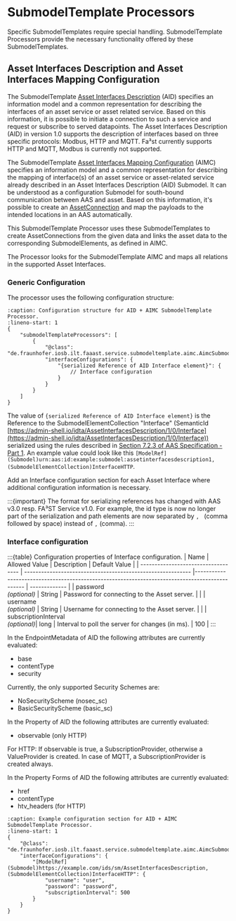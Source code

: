 # SubmodelTemplate Processors

Specific SubmodelTemplates require special handling. SubmodelTemplate Processors provide the necessary functionality offered by these SubmodelTemplates.

## Asset Interfaces Description and Asset Interfaces Mapping Configuration

The SubmodelTemplate [Asset Interfaces Description](https://industrialdigitaltwin.org/wp-content/uploads/2024/01/IDTA-02017-1-0_Submodel_Asset-Interfaces-Description.pdf) (AID) specifies an information model and a common representation for describing the interfaces of an asset service or asset related service. Based on this information, it is possible to initiate a connection to such a service and request or subscribe to served datapoints.
The Asset Interfaces Description (AID) in version 1.0 supports the description of interfaces based on three specific protocols: Modbus, HTTP and MQTT. Fa³st currently supports HTTP and MQTT, Modbus is currently not supported.

The SubmodelTemplate [Asset Interfaces Mapping Configuration](https://industrialdigitaltwin.org/wp-content/uploads/2024/06/IDTA-02027-1-0_Submodel_AssetInterfacesMappingConfiguration.pdf) (AIMC) specifies an information model and a common representation for describing the mapping of interface(s) of an asset service or asset-related service already described in an Asset Interfaces Description (AID) Submodel. It can be understood as a configuration Submodel for south-bound communication between AAS and asset. Based on this information, it's possible to create an [AssetConnection](#assetconnection) and map the payloads to the intended locations in an AAS automatically.

This SubmodelTemplate Processor uses these SubmodelTemplates to create AssetConnections from the given data and links the asset data to the corresponding SubmodelElements, as defined in AIMC.

The Processor looks for the SubmodelTemplate AIMC and maps all relations in the supported Asset Interfaces.

### Generic Configuration

The processor uses the following configuration structure:

```{code-block} json
:caption: Configuration structure for AID + AIMC SubmodelTemplate Processor.
:lineno-start: 1
{
    "submodelTemplateProcessors": [
        {
            "@class": "de.fraunhofer.iosb.ilt.faaast.service.submodeltemplate.aimc.AimcSubmodelTemplateProcessor",
            "interfaceConfigurations": {
                "{serialized Reference of AID Interface element}": {
                    // Interface configuration
                }
            }
        }
    ]
}
```

The value of `{serialized Reference of AID Interface element}` is the Reference to the SubmodelElementCollection "Interface" (SemanticId [https://admin-shell.io/idta/AssetInterfacesDescription/1/0/Interface](https://admin-shell.io/idta/AssetInterfacesDescription/1/0/Interface)) serialized using the rules described in [Section 7.2.3 of AAS Specification - Part 1](https://industrialdigitaltwin.org/wp-content/uploads/2023/06/IDTA-01001-3-0_SpecificationAssetAdministrationShell_Part1_Metamodel.pdf).
An example value could look like this `[ModelRef](Submodel)urn:aas:id:example:submodel:assetinterfacesdescription1, (SubmodelElementCollection)InterfaceHTTP`.

Add an Interface configuration section for each Asset Interface where additional configuration information is necessary.

:::{important}
The format for serializing references has changed with AAS v3.0 resp. FA³ST Service v1.0. For example, the id type is now no longer part of the serialization and path elements are now separated by `, ` (comma followed by space) instead of `,` (comma).
:::

### Interface configuration

:::{table} Configuration properties of Interface configuration.
| Name                                | Allowed Value                                               | Description                                                                                    | Default Value |
| ----------------------------------- | ----------------------------------------------------------- |----------------------------------------------------------------------------------------------- | ------------- |
| password<br>*(optional)*            | String                                                      | Password for connecting to the Asset server.                                                    |               |
| username<br>*(optional)*            | String                                                      | Username for connecting to the Asset server.                                                    |               |
| subscriptionInterval<br>*(optional)*| long               | Interval to poll the server for changes (in ms).                                                                                                | 100           |
:::

In the EndpointMetadata of AID the following attributes are currently evaluated:

- base
- contentType
- security

Currently, the only supported Security Schemes are:

- NoSecurityScheme (nosec_sc)
- BasicSecurityScheme (basic_sc)

In the Property of AID the following attributes are currently evaluated:

- observable (only HTTP)

For HTTP: If observable is true, a SubscriptionProvider, otherwise a ValueProvider is created.
In case of MQTT, a SubscriptionProvider is created always.

In the Property Forms of AID the following attributes are currently evaluated:

- href
- contentType
- htv_headers (for HTTP)

```{code-block} json
:caption: Example configuration section for AID + AIMC SubmodelTemplate Processor.
:lineno-start: 1
{
	"@class": "de.fraunhofer.iosb.ilt.faaast.service.submodeltemplate.aimc.AimcSubmodelTemplateProcessor",
	"interfaceConfigurations": {
		"[ModelRef](Submodel)https://example.com/ids/sm/AssetInterfacesDescription, (SubmodelElementCollection)InterfaceHTTP": {
			"username": "user",
			"password": "password",
			"subscriptionInterval": 500
		}
	}
}
```
